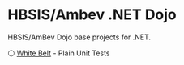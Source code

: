 # HBSIS/Ambev .NET Dojo

HBSIS/AmBev Dojo base projects for .NET.

:white_circle: [White Belt](solutions/WhiteBelt) - Plain Unit Tests
